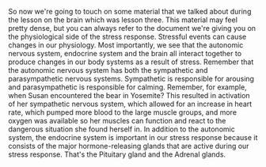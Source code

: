 So now we're going to touch on some material that we talked about during the
lesson on the brain which was lesson three. This material may feel pretty
dense, but you can always refer to the document we're giving you on the
physiological side of the stress response. Stressful events can cause changes
in our physiology. Most importantly, we see that the autonomic nervous system,
endocrine system and the brain all interact together to produce changes in our
body systems as a result of stress. Remember that the autonomic nervous system
has both the sympathetic and parasympathetic nervous systems. Sympathetic is
responsible for arousing and parasympathetic is responsible for calming.
Remember, for example, when Susan encountered the bear in Yosemite? This
resulted in activation of her sympathetic nervous system, which allowed for an
increase in heart rate, which pumped more blood to the large muscle groups, and
more oxygen was available so her muscles can function and react to the
dangerous situation she found herself in. In addition to the autonomic system,
the endocrine system is important in our stress response because it consists of
the major hormone-releasing glands that are active during our stress response.
That's the Pituitary gland and the Adrenal glands.
